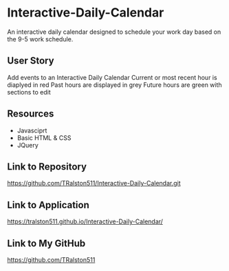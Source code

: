 # Interactive-Daily-Calendar
An interactive daily calendar designed to schedule your work day based on the 9-5 work schedule. 

## User Story
Add events to an Interactive Daily Calendar 
Current or most recent hour is diaplyed in red
Past hours are displayed in grey
Future hours are green with sections to edit

## Resources
- Javasciprt
- Basic HTML & CSS
- JQuery 

## Link to Repository 
https://github.com/TRalston511/Interactive-Daily-Calendar.git

## Link to Application 
https://tralston511.github.io/Interactive-Daily-Calendar/

## Link to My GitHub
https://github.com/TRalston511